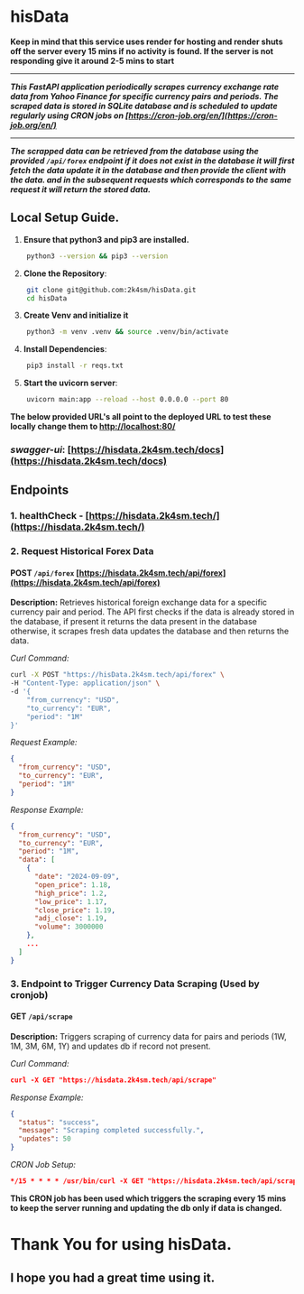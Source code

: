 # hisData

**Keep in mind that this service uses render for hosting and render shuts off the server every 15 mins if no activity is found. If the server is not responding give it around 2-5 mins to start**

---

_**This FastAPI application periodically scrapes currency exchange rate data from Yahoo Finance for specific currency pairs and periods. The scraped data is stored in SQLite database and is scheduled to update regularly using CRON jobs on [https://cron-job.org/en/](https://cron-job.org/en/)**_

---

_**The scrapped data can be retrieved from the database using the provided `/api/forex` endpoint if it does not exist in the database it will first fetch the data update it in the database and then provide the client with the data. and in the subsequent requests which corresponds to the same request it will return the stored data.**_

## Local Setup Guide.

1. **Ensure that python3 and pip3 are installed.**

```bash
    python3 --version && pip3 --version
```

2. **Clone the Repository**:

```bash
    git clone git@github.com:2k4sm/hisData.git
    cd hisData
```

3. **Create Venv and initialize it**

```bash
    python3 -m venv .venv && source .venv/bin/activate
```

4. **Install Dependencies**:

```bash
    pip3 install -r reqs.txt
```

5. **Start the uvicorn server**:

```bash
    uvicorn main:app --reload --host 0.0.0.0 --port 80
```

**The below provided URL's all point to the deployed URL to test these locally change them to [http://localhost:80/](http://localhost:80/)**

### _swagger-ui_: [https://hisdata.2k4sm.tech/docs](https://hisdata.2k4sm.tech/docs)

## Endpoints

### 1. healthCheck - [https://hisdata.2k4sm.tech/](https://hisdata.2k4sm.tech/)

### 2. Request Historical Forex Data

#### POST `/api/forex` [https://hisdata.2k4sm.tech/api/forex](https://hisdata.2k4sm.tech/api/forex)

**Description:** Retrieves historical foreign exchange data for a specific currency pair and period. The API first checks if the data is already stored in the database, if present it returns the data present in the database otherwise, it scrapes fresh data updates the database and then returns the data.

_Curl Command:_

```bash
curl -X POST "https://hisData.2k4sm.tech/api/forex" \
-H "Content-Type: application/json" \
-d '{
    "from_currency": "USD",
    "to_currency": "EUR",
    "period": "1M"
}'
```

_Request Example:_

```json
{
  "from_currency": "USD",
  "to_currency": "EUR",
  "period": "1M"
}
```

_Response Example:_

```json
{
  "from_currency": "USD",
  "to_currency": "EUR",
  "period": "1M",
  "data": [
    {
      "date": "2024-09-09",
      "open_price": 1.18,
      "high_price": 1.2,
      "low_price": 1.17,
      "close_price": 1.19,
      "adj_close": 1.19,
      "volume": 3000000
    },
    ...
  ]
}
```

### 3. Endpoint to Trigger Currency Data Scraping (Used by cronjob)

#### GET `/api/scrape`

**Description:** Triggers scraping of currency data for pairs and periods (1W, 1M, 3M, 6M, 1Y) and updates db if record not present.

_Curl Command:_

```json
curl -X GET "https://hisdata.2k4sm.tech/api/scrape"
```

_Response Example:_

```json
{
  "status": "success",
  "message": "Scraping completed successfully.",
  "updates": 50
}
```

_CRON Job Setup:_

```json
*/15 * * * * /usr/bin/curl -X GET "https://hisdata.2k4sm.tech/api/scrape"
```

**This CRON job has been used which triggers the scraping every 15 mins to keep the server running and updating the db only if data is changed.**

# Thank You for using hisData.

## I hope you had a great time using it.
